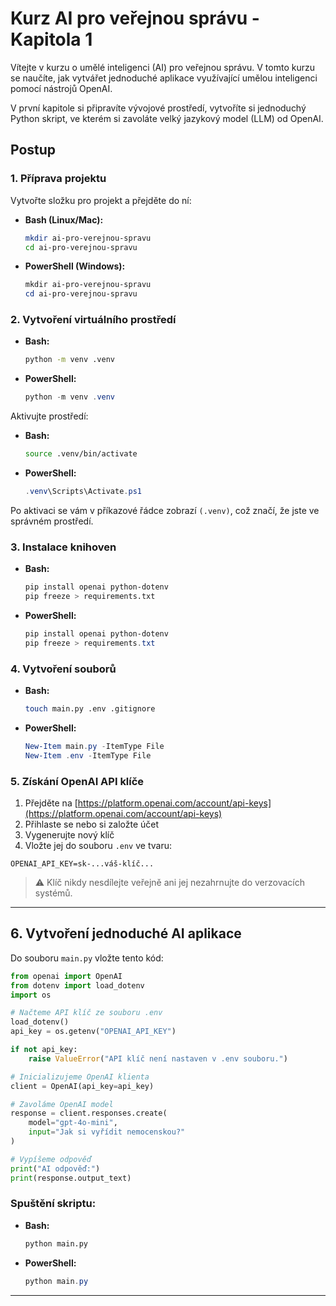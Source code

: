# Kurz AI pro veřejnou správu - Kapitola 1

Vítejte v kurzu o umělé inteligenci (AI) pro veřejnou správu.
V tomto kurzu se naučíte, jak vytvářet jednoduché aplikace využívající umělou inteligenci pomocí nástrojů OpenAI.  

V první kapitole si připravíte vývojové prostředí, vytvoříte si jednoduchý Python skript, ve kterém si zavoláte velký jazykový model (LLM) od OpenAI.

## Postup

### 1. Příprava projektu

Vytvořte složku pro projekt a přejděte do ní:

- **Bash (Linux/Mac):**
  ```bash
  mkdir ai-pro-verejnou-spravu
  cd ai-pro-verejnou-spravu
  ```
- **PowerShell (Windows):**
  ```powershell
  mkdir ai-pro-verejnou-spravu
  cd ai-pro-verejnou-spravu
  ```

### 2. Vytvoření virtuálního prostředí

- **Bash:**
  ```bash
  python -m venv .venv
  ```
- **PowerShell:**
  ```powershell
  python -m venv .venv
  ```

Aktivujte prostředí:

- **Bash:**
  ```bash
  source .venv/bin/activate
  ```
- **PowerShell:**
  ```powershell
  .venv\Scripts\Activate.ps1
  ```

Po aktivaci se vám v příkazové řádce zobrazí `(.venv)`, což značí, že jste ve správném prostředí.

### 3. Instalace knihoven

- **Bash:**
  ```bash
  pip install openai python-dotenv
  pip freeze > requirements.txt
  ```
- **PowerShell:**
  ```powershell
  pip install openai python-dotenv
  pip freeze > requirements.txt
  ```

### 4. Vytvoření souborů

- **Bash:**
  ```bash
  touch main.py .env .gitignore
  ```
- **PowerShell:**
  ```powershell
  New-Item main.py -ItemType File
  New-Item .env -ItemType File
  ```

### 5. Získání OpenAI API klíče

1. Přejděte na [https://platform.openai.com/account/api-keys](https://platform.openai.com/account/api-keys)
2. Přihlaste se nebo si založte účet
3. Vygenerujte nový klíč
4. Vložte jej do souboru `.env` ve tvaru:

```
OPENAI_API_KEY=sk-...váš-klíč...
```

> ⚠️ Klíč nikdy nesdílejte veřejně ani jej nezahrnujte do verzovacích systémů.

---

## 6. Vytvoření jednoduché AI aplikace

Do souboru `main.py` vložte tento kód:

```python
from openai import OpenAI
from dotenv import load_dotenv
import os

# Načteme API klíč ze souboru .env
load_dotenv()
api_key = os.getenv("OPENAI_API_KEY")

if not api_key:
    raise ValueError("API klíč není nastaven v .env souboru.")

# Inicializujeme OpenAI klienta
client = OpenAI(api_key=api_key)

# Zavoláme OpenAI model
response = client.responses.create(
    model="gpt-4o-mini",
    input="Jak si vyřídit nemocenskou?"
)

# Vypíšeme odpověď
print("AI odpověď:")
print(response.output_text)
```

### Spuštění skriptu:

- **Bash:**
  ```bash
  python main.py
  ```
- **PowerShell:**
  ```powershell
  python main.py
  ```

---